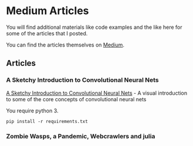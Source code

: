 # Medium Articles

You will find additional materials like code examples and the like here for some of the articles that I posted.

You can find the articles themselves on [Medium](https://medium.com/@oem_83498).

## Articles

### A Sketchy Introduction to Convolutional Neural Nets

[A Sketchy Introduction to Convolutional Neural Nets](https://github.com/oem/medium-articles/tree/master/sketchy_introduction_to_cnn) - A visual introduction to some of the core concepts of convolutional neural nets

You require python 3.

`pip install -r requirements.txt`

### Zombie Wasps, a Pandemic, Webcrawlers and julia
